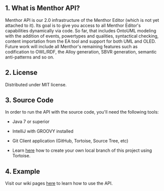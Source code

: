 ## 1. What is Menthor API?

Menthor API is our 2.0 infrastructure of the Menthor Editor (which is not yet attached to it). Its goal is to give you access to all Menthor Editor's capabilities dynamically via code. So far, that includes OntoUML modeling with the addition of events, powertypes and qualities, syntactical checking, content importation from the EA tool and support for both UML and OLED. Future work will include all Menthor's remaining features such as codification to OWL/RDF, the Alloy generation, SBVR generation, semantic anti-patterns and so on.

## 2. License

Distributed under MIT license.

## 3. Source Code

In order to run the API with the source code, you'll need the following tools:
* Java 7 or superior
* IntelliJ with GROOVY installed
* Git Client application (GitHub, Tortoise, Source Tree, etc)

* Learn [here](http://joelabrahamsson.com/remote-branches-with-tortoisegit/) how to create your own local branch of this project using Tortoise.

## 4. Example

Visit our wiki pages [here](https://github.com/tgoprince/menthor-api/wiki) to learn how to use the API.




